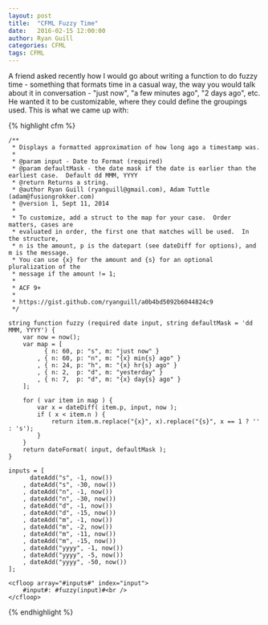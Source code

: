 ```yaml
---
layout: post
title:  "CFML Fuzzy Time"
date:   2016-02-15 12:00:00
author: Ryan Guill
categories: CFML
tags: CFML
---
```


A friend asked recently how I would go about writing a function to do fuzzy time - something that formats time in a casual way, the way you would talk about it in conversation - "just now", "a few minutes ago", "2 days ago", etc.  He wanted it to be customizable, where they could define the groupings used.  This is what we came up with:
<!-- break -->

{% highlight cfm %}
<cfscript>

	/**
	 * Displays a formatted approximation of how long ago a timestamp was.
	 *
	 * @param input - Date to Format (required)
	 * @param defaultMask - the date mask if the date is earlier than the earliest case.  Default dd MMM, YYYY
	 * @return Returns a string.
	 * @author Ryan Guill (ryanguill@gmail.com), Adam Tuttle (adam@fusiongrokker.com)
	 * @version 1, Sept 11, 2014
	 *
	 * To customize, add a struct to the map for your case.  Order matters, cases are
	 * evaluated in order, the first one that matches will be used.  In the structure,
	 * n is the amount, p is the datepart (see dateDiff for options), and m is the message.  
	 * You can use {x} for the amount and {s} for an optional pluralization of the
	 * message if the amount != 1;
	 *
	 * ACF 9+
	 *
	 * https://gist.github.com/ryanguill/a0b4bd5092b6044824c9
	 */

	string function fuzzy (required date input, string defaultMask = 'dd MMM, YYYY') {
		var now = now();
		var map = [
			  { n: 60, p: "s", m: "just now" }
			, { n: 60, p: "n", m: "{x} min{s} ago" }
			, { n: 24, p: "h", m: "{x} hr{s} ago" }
			, { n: 2,  p: "d", m: "yesterday" }
			, { n: 7,  p: "d", m: "{x} day{s} ago" }
		];

		for ( var item in map ) {
			var x = dateDiff( item.p, input, now );
			if ( x < item.n ) {
				return item.m.replace("{x}", x).replace("{s}", x == 1 ? '' : 's');
			}
		}
		return dateFormat( input, defaultMask );
	}

	inputs = [
		  dateAdd("s", -1, now())
		, dateAdd("s", -30, now())
		, dateAdd("n", -1, now())
		, dateAdd("n", -30, now())
		, dateAdd("d", -1, now())
		, dateAdd("d", -15, now())
		, dateAdd("m", -1, now())
		, dateAdd("m", -2, now())
		, dateAdd("m", -11, now())
		, dateAdd("m", -15, now())
		, dateAdd("yyyy", -1, now())
		, dateAdd("yyyy", -5, now())
		, dateAdd("yyyy", -50, now())
	];

</cfscript>

<cfoutput>

	<cfloop array="#inputs#" index="input">
		#input#: #fuzzy(input)#<br />
	</cfloop>

</cfoutput>
{% endhighlight %}
